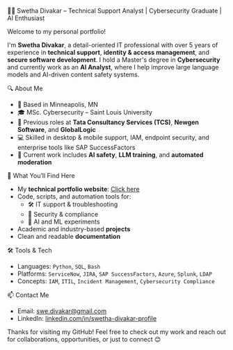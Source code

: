 👩‍💻 Swetha Divakar – Technical Support Analyst | Cybersecurity Graduate | AI Enthusiast

Welcome to my personal portfolio!

I'm **Swetha Divakar**, a detail-oriented IT professional with over 5 years of experience in **technical support**, **identity & access management**, and **secure software development**. I hold a Master's degree in **Cybersecurity** and currently work as an **AI Analyst**, where I help improve large language models and AI-driven content safety systems.

🔍 About Me

- 📍 Based in Minneapolis, MN
- 🎓 MSc. Cybersecurity – Saint Louis University
- 💼 Previous roles at **Tata Consultancy Services (TCS)**, **Newgen Software**, and **GlobalLogic**
- 💻 Skilled in desktop & mobile support, IAM, endpoint security, and enterprise tools like SAP SuccessFactors
- 🤖 Current work includes **AI safety**, **LLM training**, and **automated moderation**

🚀 What You’ll Find Here

- My **technical portfolio website**: [Click here](https://swethadivakar.github.io/)
- Code, scripts, and automation tools for:
  - 🛠 IT support & troubleshooting
  - 🔐 Security & compliance
  - 🧠 AI and ML experiments
- Academic and industry-based **projects**
- Clean and readable **documentation**

🛠 Tools & Tech

- Languages: `Python`, `SQL`, `Bash`
- Platforms: `ServiceNow`, `JIRA`, `SAP SuccessFactors`, `Azure`, `Splunk`, `LDAP`
- Concepts: `IAM`, `ITIL`, `Incident Management`, `Cybersecurity Compliance`

📫 Contact Me

- Email: [swe.divakar@gmail.com](mailto:swe.divakar@gmail.com)
- LinkedIn: [linkedin.com/in/swetha-divakar-profile](https://linkedin.com/in/swetha-divakar-profile)

Thanks for visiting my GitHub! Feel free to check out my work and reach out for collaborations, opportunities, or just to connect 😊
